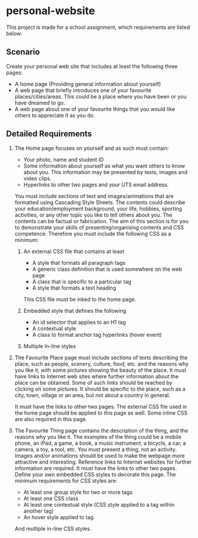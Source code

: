 # personal-website

This project is made for a school assignment, which requirements are listed below:

## Scenario

Create your personal web site that includes at least the following three pages:

*	A home page (Providing general information about yourself)
*	A web page that briefly introduces one of your favourite places/cities/areas. This could be a place where you have been or you have dreamed to go.
*	A web page about one of your favourite things that you would like others to appreciate it as you do.

## Detailed Requirements

1.	The Home page focuses on yourself and as such must contain:

	  *	Your photo, name and student ID
	  *	Some information about yourself as what you want others to know about you. This information may be presented by texts, images and video clips.
	  *	Hyperlinks to other two pages and your UTS email address.

	  You must include sections of text and images/animations that are formatted using Cascading Style Sheets.  The contents could describe your education/employment background, your life, hobbies, sporting activities, or any other topic you like to tell others about you. The contents can be factual or fabrication. The aim of this section is for you to demonstrate your skills of presenting/organising contents and CSS competence. Therefore you must include the following CSS as a minimum:

	  1. An external CSS file that contains at least
	  
			*	A style that formats all paragraph tags
			*	A generic class definition that is used somewhere on the web page
			*	A class that is specific to a particular tag
			*	A style that formats a text heading
			
			This CSS file must be inked to the home page.
	   
	  2. Embedded style that defines the following
	  
			*	An id selector that applies to an H1 tag
			*	A contextual style 
			*	A class to format anchor tag hyperlinks (hover event)
			
	  3. Multiple In-line styles
  
2.	The Favourite Place page must include sections of texts describing the place, such as people, scenery, culture, food, etc. and the reasons why you like it, with some pictures showing the beauty of the place. It must have links to Internet web sites where further information about the place can be obtained. Some of such links should be reached by clicking on some pictures. It should be specific to the place, such as a city, town, village or an area, but not about a country in general. 

  	It must have the links to other two pages. The external CSS file used in the home page should be applied to this page as well. Some inline CSS are also required in this page.

3.	The Favourite Thing page contains the description of the thing, and the reasons why you like it. The examples of the thing could be a mobile phone, an iPad, a game, a book, a music instrument, a bicycle, a car, a camera, a toy, a tool, etc. You must present a thing, not an activity. Images and/or animations should be used to make the webpage more attractive and interesting. Reference links to Internet websites for further information are required. It must have the links to other two pages. Define your own embedded CSS styles to decorate this page. The minimum requirements for CSS styles are:

	  *	At least one group style for two or more tags
	  *	At least one CSS class
	  *	At least one contextual style (CSS style applied to a tag within another tag)
	  *	An hover style applied to <a> tag.

	And multiple in-line CSS styles.
  
